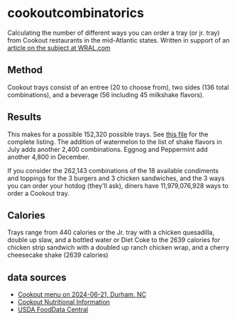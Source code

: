 # cookoutcombinatorics

Calculating the number of different ways you can order a tray (or jr. tray) from Cookout restaurants in the mid-Atlantic
states.  Written in support of an [article on the subject at WRAL.com](https://wral.com/21495740)

## Method
Cookout trays consist of an entree (20 to choose from), two sides (136 total combinations), and a beverage (56 including
45 milkshake flavors).

## Results
This makes for a possible 152,320 possible trays.
See [this file](https://raw.githubusercontent.com/rtphokie/cookoutcombinatorics/main/order_combinations.text) for the
complete listing. The addition of watermelon to the list of shake flavors in July adds another
2,400 combinations. Eggnog and Peppermint add another 4,800 in December.

If you consider the 262,143 combinations of the 18 available condiments and toppings for the 3 burgers and 3 chicken
sandwiches, and the 3 ways you can order your hotdog (they'll ask), diners have 11,979,076,928 ways to order a Cookout tray.

## Calories
Trays range from 440 calories or the Jr. tray with a chicken quesadilla, double up slaw, and a bottled water or Diet
Coke to the 2639 calories for 
chicken strip sandwich with a doubled up ranch chicken wrap, and a cherry cheesecake shake (2639 calories)


## data sources
* [Cookout menu on 2024-06-21, Durham, NC](cookoutmenu.png)
* [Cookout Nutritional Information](https://cookout.com/wp-content/uploads/2018/05/Nutrition_Website-1.pdf)
* [USDA FoodData Central](https://fdc.nal.usda.gov)